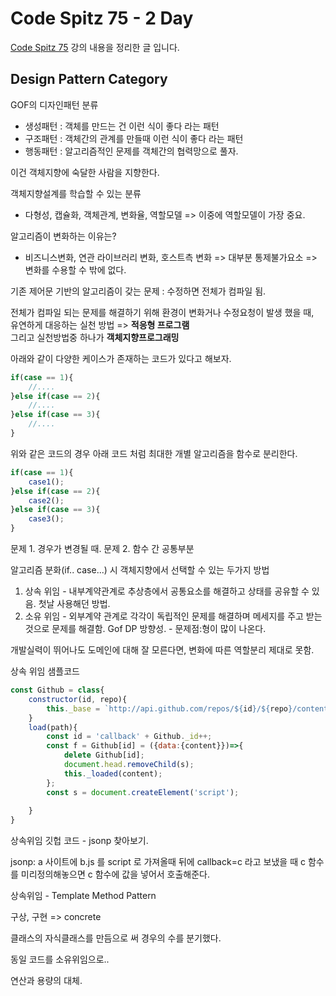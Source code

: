 # Code Spitz 75 - 2 Day

[Code Spitz 75](https://www.facebook.com/groups/codespitz/) 강의 내용을 정리한 글 입니다.

## Design Pattern Category

GOF의 디자인패턴 분류    
 - 생성패턴 : 객체를 만드는 건 이런 식이 좋다 라는 패턴  
 - 구조패턴 : 객체간의 관계를 만들때 이런 식이 좋다 라는 패턴  
 - 행동패턴 : 알고리즘적인 문제를 객체간의 협력망으로 풀자.  

 이건 객체지향에 숙달한 사람을 지향한다.  

 객체지향설계를 학습할 수 있는 분류  
 - 다형성, 캡슐화, 객체관계, 변화율, 역할모델 => 이중에 역할모델이 가장 중요.  

 알고리즘이 변화하는 이유는? 
- 비즈니스변화, 연관 라이브러리 변화, 호스트측 변화 => 대부분 통제불가요소 => 변화를 수용할 수 밖에 없다.  

기존 제어문 기반의 알고리즘이 갖는 문제 : 수정하면 전체가 컴파일 됨.    

전체가 컴파일 되는 문제를 해결하기 위해 환경이 변화거나 수정요청이 발생 했을 때,  
유연하게 대응하는 실천 방법 => **적응형 프로그램**   
그리고 실천방법중 하나가 **객체지향프로그래밍**    

아래와 같이 다양한 케이스가 존재하는 코드가 있다고 해보자.
```javascript
if(case == 1){
    //....
}else if(case == 2){
    //....
}else if(case == 3){
    //....
}
```
위와 같은 코드의 경우 아래 코드 처럼 최대한 개별 알고리즘을 함수로 분리한다.
```javascript
if(case == 1){
    case1();
}else if(case == 2){
    case2();
}else if(case == 3){
    case3();
}
```



문제 1. 경우가 변경될 때.
문제 2. 함수 간 공통부분

알고리즘 분화(if.. case...) 시 객체지향에서 선택할 수 있는 두가지 방법
1. 상속 위임 - 내부계약관계로 추상층에서 공통요소를 해결하고 상태를 공유할 수 있음. 첫날 사용해던 방법.
2. 소유 위임 - 외부계약 관계로 각각이 독립적인 문제를 해결하며 메세지를 주고 받는 것으로 문제를 해결함. Gof DP 방향성. - 문제점:형이 많이 나온다.

개발실력이 뛰어나도 도메인에 대해 잘 모른다면, 변화에 따른 역할분리 제대로 못함.  

상속 위임 샘플코드
```javascript
const Github = class{
    constructor(id, repo){
        this._base = `http://api.github.com/repos/${id}/${repo}/contents/`;
    }
    load(path){
        const id = 'callback' + Github._id++;
        const f = Github[id] = ({data:{content}})=>{
            delete Github[id];
            document.head.removeChild(s);
            this._loaded(content);
        };
        const s = document.createElement('script');
        
    }
}
``` 

상속위임 깃헙 코드 - jsonp 찾아보기. 

jsonp: a 사이트에 b.js 를 script 로 가져올때 뒤에 callback=c 라고 보냈을 때 c 함수를 미리정의해놓으면
c 함수에 값을 넣어서 호출해준다.

상속위임 - Template Method Pattern

구상, 구현 => concrete

클래스의 자식클래스를 만듬으로 써 경우의 수를 분기했다.

동일 코드를 소유위임으로..

연산과 용량의 대체.



